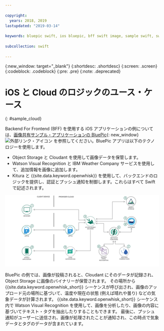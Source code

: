 ```yaml
---

copyright:
  years: 2018, 2019
lastupdated: "2019-03-14"

keywords: bluepic swift, ios bluepic, bff swift image, sample swift, swift example bff

subcollection: swift

---
```


{:new_window: target="_blank"}
{:shortdesc: .shortdesc}
{:screen: .screen}
{:codeblock: .codeblock}
{:pre: .pre}
{:note: .deprecated}

# iOS と Cloud のロジックのユース・ケース
{: #sample_cloud}

Backend For Frontend (BFF) を使用する iOS アプリケーションの例については、[画像共有サンプル・アプリケーションの BluePic](https://github.com/IBM/BluePic){: new_window} ![外部リンク・アイコン](../../icons/launch-glyph.svg "外部リンク・アイコン") を参照してください。BluePic アプリは以下のテクノロジーを使用します。

* Object Storage と Cloudant を使用して画像データを保管します。
* Watson Visual Recognition と IBM Weather Company サービスを使用して、追加情報を画像に追加します。
* Kitura と {{site.data.keyword.openwhisk}} を使用して、バックエンドのロジックを提供し、認証とプッシュ通知を制御します。これらはすべて Swift で記述されます。

![BluePic](images/cloudlogic.png "BluePic のフロー")

BluePic の例では、画像が投稿されると、Cloudant にそのデータが記録され、Object Storage に画像のバイナリーが保管されます。 その場所から {{site.data.keyword.openwhisk_short}} シーケンスが呼び出され、画像のアップロード元の場所に基づいて、温度や現在の状態 (例えば晴れや曇り) などの気象データが計算されます。 {{site.data.keyword.openwhisk_short}} シーケンス内で Watson Visual Recognition を使用して、画像を分析したり、画像の内容に基づいてテキスト・タグを抽出したりすることもできます。 最後に、プッシュ通知がユーザーに送信され、画像が処理されたことが通知され、この時点で気象データとタグのデータが含まれています。
